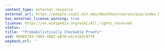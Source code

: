 ```yaml
---
content_type: external-resource
external_url: https://people.csail.mit.edu/dmoshkov/courses/pcp/index.html#:~:text=Course%20Summary,of%20queries%20to%20the%20proof.
has_external_license_warning: true
license: https://en.wikipedia.org/wiki/All_rights_reserved
status: ''
title: '*Probabilistically Checkable Proofs*'
uid: 98d01f83-7d05-4992-a870-e1c41b5c8776
wayback_url: ''
---
```

